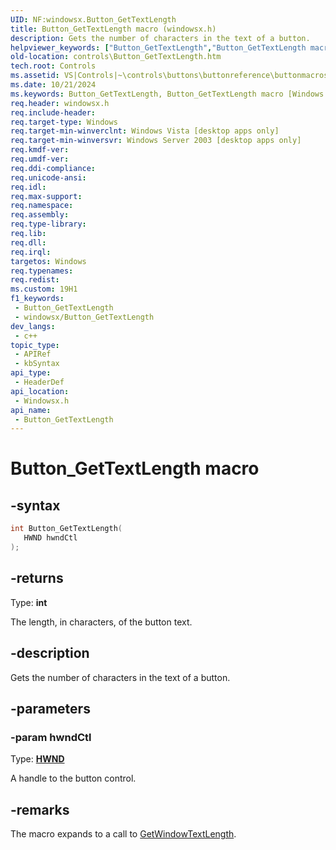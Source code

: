 ```yaml
---
UID: NF:windowsx.Button_GetTextLength
title: Button_GetTextLength macro (windowsx.h)
description: Gets the number of characters in the text of a button.
helpviewer_keywords: ["Button_GetTextLength","Button_GetTextLength macro [Windows Controls]","_win32_Button_GetTextLength","_win32_Button_GetTextLength_cpp","controls.Button_GetTextLength","controls._win32_Button_GetTextLength","windowsx/Button_GetTextLength"]
old-location: controls\Button_GetTextLength.htm
tech.root: Controls
ms.assetid: VS|Controls|~\controls\buttons\buttonreference\buttonmacros\button_gettextlength.htm
ms.date: 10/21/2024
ms.keywords: Button_GetTextLength, Button_GetTextLength macro [Windows Controls], _win32_Button_GetTextLength, _win32_Button_GetTextLength_cpp, controls.Button_GetTextLength, controls._win32_Button_GetTextLength, windowsx/Button_GetTextLength
req.header: windowsx.h
req.include-header: 
req.target-type: Windows
req.target-min-winverclnt: Windows Vista [desktop apps only]
req.target-min-winversvr: Windows Server 2003 [desktop apps only]
req.kmdf-ver: 
req.umdf-ver: 
req.ddi-compliance: 
req.unicode-ansi: 
req.idl: 
req.max-support: 
req.namespace: 
req.assembly: 
req.type-library: 
req.lib: 
req.dll: 
req.irql: 
targetos: Windows
req.typenames: 
req.redist: 
ms.custom: 19H1
f1_keywords:
 - Button_GetTextLength
 - windowsx/Button_GetTextLength
dev_langs:
 - c++
topic_type:
 - APIRef
 - kbSyntax
api_type:
 - HeaderDef
api_location:
 - Windowsx.h
api_name:
 - Button_GetTextLength
---
```


# Button_GetTextLength macro

## -syntax

```cpp
int Button_GetTextLength(
   HWND hwndCtl
);
```

## -returns

Type: **int**

The length, in characters, of the button text.


## -description

Gets the number of characters in the text of a button.

## -parameters

### -param hwndCtl

Type: <b><a href="/windows/desktop/WinProg/windows-data-types">HWND</a></b>

A handle to the button control.

## -remarks

The macro expands to a call to <a href="/windows/desktop/api/winuser/nf-winuser-getwindowtextlengtha">GetWindowTextLength</a>.
